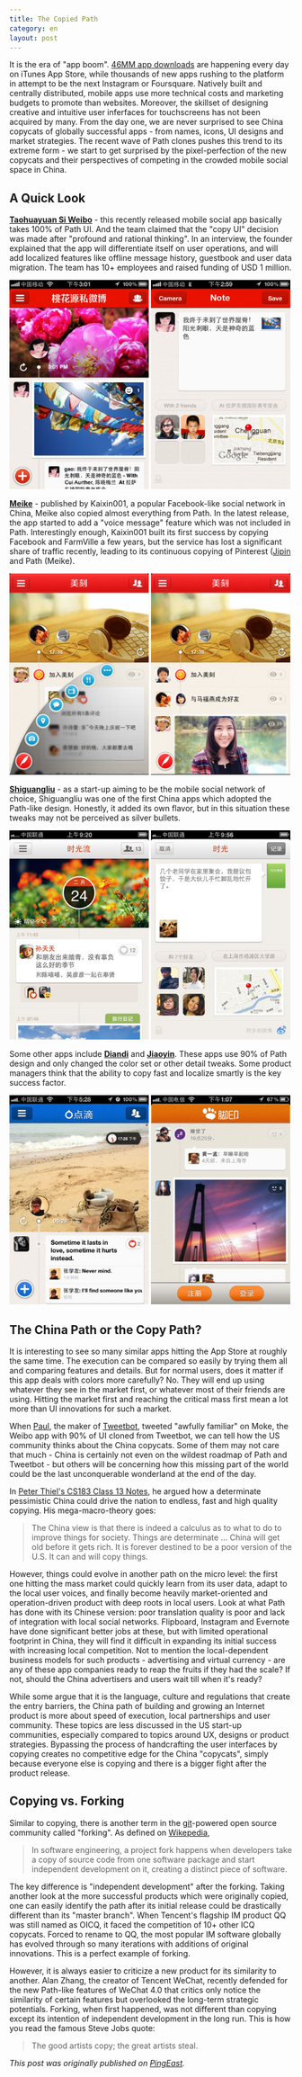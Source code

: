 ```yaml
---
title: The Copied Path
category: en
layout: post
---
```


It is the era of "app boom". [46MM app downloads](http://venturebeat.com/2012/05/30/app-store-downloads/) are happening every day on iTunes App Store, while thousands of new apps rushing to the platform in attempt to be the next Instagram or Foursquare. Natively built and centrally distributed, mobile apps use more technical costs and marketing budgets to promote than websites. Moreover, the skillset of designing creative and intuitive user inferfaces for touchscreens has not been acquired by many. From the day one, we are never surprised to see China copycats of globally successful apps - from names, icons, UI designs and market strategies. The recent wave of Path clones pushes this trend to its extreme form - we start to get surprised by the pixel-perfection of the new copycats and their perspectives of competing in the crowded mobile social space in China.

## A Quick Look

[**Taohuayuan Si Weibo**](http://itunes.apple.com/us/app/tao-hua-yuan-si-wei-bo/id517926523?mt=8) - this recently released mobile social app basically takes 100% of Path UI. And the team claimed that the "copy UI" decision was made after "profound and rational thinking". In an interview, the founder explained that the app will differentiate itself on user operations, and will add localized features like offline message history, guestbook and user data migration. The team has 10+ employees and raised funding of USD 1 million.

<img src="/assets/images/the-copied-path/taohuayuan-1.jpg" alt="Taohuayuan Si Weibo" title="" width="248px" /> <img src="/assets/images/the-copied-path/taohuayuan-2.jpg" alt="Taohuayuan Si Weibo" title="" width="248px" /> 

[**Meike**](http://itunes.apple.com/cn/app/mei-ke/id515190686?mt=8) - published by Kaixin001, a popular Facebook-like social network in China, Meike also copied almost everything from Path. In the latest release, the app started to add a "voice message" feature which was not included in Path. Interestingly enough, Kaixin001 built its first success by copying Facebook and FarmVille a few years, but the service has lost a significant share of traffic recently, leading to its continuous copying of Pinterest ([Jipin](http://itunes.apple.com/cn/app/kai-xin-ji-pin/id505948472?mt=8) and Path (Meike).

<img src="/assets/images/the-copied-path/meike-1.jpg" alt="Meike" title="" width="248px" /> <img src="/assets/images/the-copied-path/meike-2.jpg" alt="Meike" title="" width="248px" />

[**Shiguangliu**](http://itunes.apple.com/us/app/shi-guang-liu/id484829029?mt=8) - as a start-up aiming to be the mobile social network of choice, Shiguangliu was one of the first China apps which adopted the Path-like design. Honestly, it added its own flavor, but in this situation these tweaks may not be perceived as silver bullets.

<img src="/assets/images/the-copied-path/shiguangliu-1.jpg" alt="Shiguangliu" title="" width="248px"/> <img src="/assets/images/the-copied-path/shiguangliu-2.jpg" alt="Shiguangliu" title="" width="248px" />

Some other apps include [**Diandi**](http://itunes.apple.com/cn/app/dian-di-quan-xin-yi-dong-si/id504173860) and [**Jiaoyin**](http://itunes.apple.com/cn/app/jiao-yin/id492236906?mt=8). These apps use 90% of Path design and only changed the color set or other detail tweaks. Some product managers think that the ability to copy fast and localize smartly is the key success factor.

<img src="/assets/images/the-copied-path/diandi-1.jpg" alt="Diandi" title="" width="248px" /> <img src="/assets/images/the-copied-path/jiaoyin-1.jpg" alt="Jiaoyin" title="" width="248px" />

## The China Path or the Copy Path?

It is interesting to see so many similar apps hitting the App Store at roughly the same time. The execution can be compared so easily by trying them all and comparing features and details. But for normal users, does it matter if this app deals with colors more carefully? No. They will end up using whatever they see in the market first, or whatever most of their friends are using. Hitting the market first and reaching the critical mass first mean a lot more than UI innovations for such a market.

When [Paul](http://twitter.com/tapbot_paul), the maker of [Tweetbot](http://tapbots.com/software/tweetbot/), tweeted "awfully familiar" on Moke, the Weibo app with 90% of UI cloned from Tweetbot, we can tell how the US community thinks about the China copycats. Some of them may not care that much - China is certainly not even on the wildest roadmap of Path and Tweetbot - but others will be concerning how this missing part of the world could be the last unconquerable wonderland at the end of the day.

In [Peter Thiel's CS183 Class 13 Notes](http://blakemasters.tumblr.com/post/23435743973/peter-thiels-cs183-startup-class-13-notes-essay), he argued how a determinate pessimistic China could drive the nation to endless, fast and high quality copying. His mega-macro-theory goes:

> The China view is that there is indeed a calculus as to what to do to improve things for society. Things are determinate ... China will get old before it gets rich. It is forever destined to be a poor version of the U.S. It can and will copy things.

However, things could evolve in another path on the micro level: the first one hitting the mass market could quickly learn from its user data, adapt to the local user voices, and finally become heavily market-oriented and operation-driven product with deep roots in local users. Look at what Path has done with its Chinese version: poor translation quality is poor and lack of integration with local social networks. Flipboard, Instagram and Evernote have done significant better jobs at these, but with limited operational footprint in China, they will find it difficult in expanding its initial success with increasing local competition. Not to mention the local-dependent business models for such products - advertising and virtual currency - are any of these app companies ready to reap the fruits if they had the scale? If not, should the China advertisers and users wait till when it's ready?

While some argue that it is the language, culture and regulations that create the entry barriers, the China path of building and growing an Internet product is more about speed of execution, local partnerships and user community. These topics are less discussed in the US start-up communities, especially compared to topics around UX, designs or product strategies. Bypassing the process of handcrafting the user interfaces by copying creates no competitive edge for the China "copycats", simply because everyone else is copying and there is a bigger fight after the product release.

## Copying vs. Forking

Similar to copying, there is another term in the [git](http://git-scm.org)-powered open source community called "forking". As defined on [Wikepedia](http://en.wikipedia.org/wiki/Fork_(software_development)),

> In software engineering, a project fork happens when developers take a copy of source code from one software package and start independent development on it, creating a distinct piece of software.

The key difference is "independent development" after the forking. Taking another look at the more successful products which were originally copied, one can easily identify the path after its initial release could be drastically different than its "master branch". When Tencent's flagship IM product QQ was still named as OICQ, it faced the competition of 10+ other ICQ copycats. Forced to rename to QQ, the most popular IM software globally has evolved through so many iterations with additions of original innovations. This is a perfect example of forking.

However, it is always easier to criticize a new product for its similarity to another. Alan Zhang, the creator of Tencent WeChat, recently defended for the new Path-like features of WeChat 4.0 that critics only notice the similarity of certain features but overlooked the long-term strategic potentials. Forking, when first happened, was not different than copying except its intention of independent development in the long run. This is how you read the famous Steve Jobs quote:

> The good artists copy; the great artists steal.

*This post was originally published on [PingEast](http://pingeast.com).*